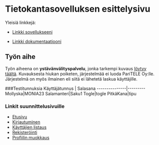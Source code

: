 # Tietokantasovelluksen esittelysivu

Yleisiä linkkejä:

* [Linkki sovellukseeni](http://susisusi.users.cs.helsinki.fi/tsoha2015/)

* [Linkki dokumentaatiooni](https://github.com/SusiSusi/Tsoha-Bootstrap/blob/master/doc/dokumentaatio.pdf)

## Työn aihe

Työn aiheena on **ystävänvälityspalvelu**, jonka tarkempi kuvaus [löytyy täältä](http://advancedkittenry.github.io/suunnittelu_ja_tyoymparisto/aiheet/Ystavanvalityspalvelu.html). 
Kuvauksesta hiukan poiketen, järjestelmää ei luoda PariTELE Oy:lle. Järjestelmä on myös ilmainen eli siitä ei lähetetä laskua käyttäjille.

###Testitunnuksia
Käyttäjätunnus | Salasana
---------------|---------
Mollyska|MONIA23
Salamanteri|Saku1
Togle|togle
PitkäKana|tipu

### Linkit suunnittelusivuille
* [Etusivu](http://susisusi.users.cs.helsinki.fi/tsoha2015//etusivu)
* [Kirjautuminen](http://susisusi.users.cs.helsinki.fi/tsoha2015//kirjautumissivu)
* [Käyttäjien listaus](http://susisusi.users.cs.helsinki.fi/tsoha2015/kayttajienListaus)
* [Rekisteröinti](http://susisusi.users.cs.helsinki.fi/tsoha2015//rekisterointi)
* [Profiilin muokkaus](http://susisusi.users.cs.helsinki.fi/tsoha2015//muokkaaProfiilia)


